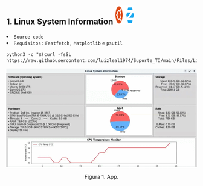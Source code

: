 ## 1. Linux System Information <img src="/Files/Ubuntu_Zorin_OS.png" width="50" height="50"/>
<li><a style="text-decoration:none" target='_blank' rel='noopener noreferrer' href='https://github.com/luizleal1974/Suporte_TI/blob/main/Files/Linux/Linux_sys_info.py'><code>Source code</code></a></li>
<li><code>Requisitos:</code> <a style="text-decoration:none" target='_blank' rel='noopener noreferrer' href='https://github.com/fastfetch-cli/fastfetch'><code>Fastfetch</code></a><code>,</code> <a style="text-decoration:none" target='_blank' rel='noopener noreferrer' href='https://matplotlib.org/'><code>Matplotlib</code></a> <code>e</code> <a style="text-decoration:none" target='_blank' rel='noopener noreferrer' href='https://pypi.org/project/psutil/'><code>psutil</code></a></li>

```
python3 -c "$(curl -fsSL https://raw.githubusercontent.com/luizleal1974/Suporte_TI/main/Files/Linux/Linux_sys_info.py)"
```
<p align="center">
<img src="/Files/Linux/Linux_sys_info.gif" alt="Drawing"/>
</p>
<p align="center">Figura 1. App.</p>

</br>


